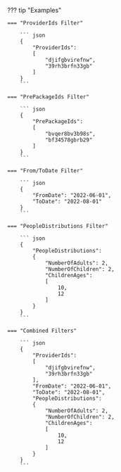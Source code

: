 ??? tip "Examples"

    === "ProviderIds Filter"

        ``` json
        {
            "ProviderIds": 
            [
                "djifgbvirefnw",
                "39rh3brfn33gb"
            ]
        }
        ```

    === "PrePackageIds Filter"

        ``` json
        {
            "PrePackageIds": 
            [
                "bvqer8bv3b98s",
                "bf34578gbrb29"
            ]
        }
        ```

    === "From/ToDate Filter"

        ``` json
        {
            "FromDate": "2022-06-01",
            "ToDate": "2022-08-01"
        }
        ```

    === "PeopleDistributions Filter"

        ``` json
        {
            "PeopleDistributions": 
            {
                "NumberOfAdults": 2,
                "NumberOfChildren": 2,
                "ChildrenAges": 
                [
                    10,
                    12
                ]
            }
        }
        ```

    === "Combined Filters"

        ``` json
        {
            "ProviderIds": 
            [
                "djifgbvirefnw",
                "39rh3brfn33gb"
            ],
            "FromDate": "2022-06-01",
            "ToDate": "2022-08-01",
            "PeopleDistributions": 
            {
                "NumberOfAdults": 2,
                "NumberOfChildren": 2,
                "ChildrenAges": 
                [
                    10,
                    12
                ]
            }
        }
        ```